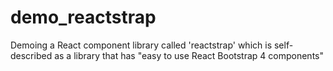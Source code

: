 # demo_reactstrap
Demoing a React component library called 'reactstrap' which is self-described as a library that has "easy to use React Bootstrap 4 components"
